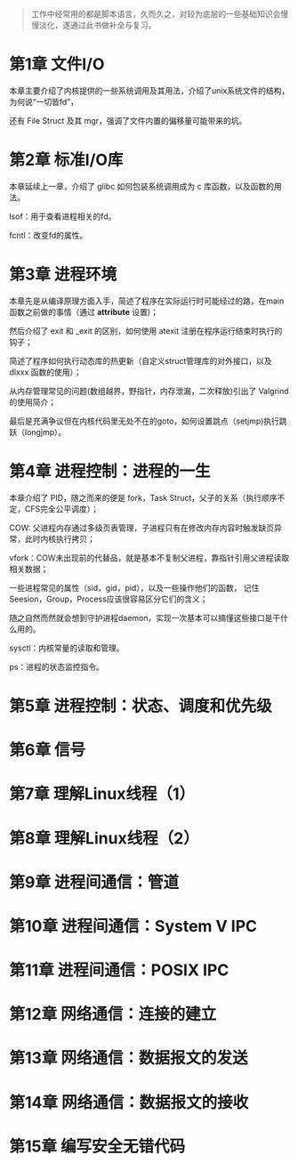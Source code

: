 > 工作中经常用的都是脚本语言，久而久之，对较为底层的一些基础知识会慢慢淡化，遂通过此书做补全与复习。

# 第1章 文件I/O
本章主要介绍了内核提供的一些系统调用及其用法，介绍了unix系统文件的结构，为何说“一切皆fd”，

还有 File Struct 及其 mgr，强调了文件内置的偏移量可能带来的坑。

# 第2章 标准I/O库
本章延续上一章，介绍了 glibc 如何包装系统调用成为 c 库函数，以及函数的用法。

lsof：用于查看进程相关的fd。

fcntl：改变fd的属性。

# 第3章 进程环境
本章先是从编译原理方面入手，简述了程序在实际运行时可能经过的路，在main函数之前做的事情（通过 __attribute__ 设置)；

然后介绍了 exit 和 _exit 的区别，如何使用 atexit 注册在程序运行结束时执行的钩子；

简述了程序如何执行动态库的热更新（自定义struct管理库的对外接口，以及 dlxxx 函数的使用）；

从内存管理常见的问题(数组越界，野指针，内存泄漏，二次释放)引出了 Valgrind 的使用简介；

最后是充满争议但在内核代码里无处不在的goto，如何设置跳点（setjmp)执行跳跃（longjmp）。

# 第4章 进程控制：进程的一生
本章介绍了 PID，随之而来的便是 fork，Task Struct，父子的关系（执行顺序不定，CFS完全公平调度）；

COW: 父进程内存通过多级页表管理，子进程只有在修改内存内容时触发缺页异常，此时内核执行拷贝；

vfork：COW未出现前的代替品，就是基本不复制父进程，靠指针引用父进程读取相关数据；

一些进程常见的属性（sid，gid，pid），以及一些操作他们的函数，
记住Seesion，Group，Process应该很容易区分它们的含义；

随之自然而然就会想到守护进程daemon，实现一次基本可以搞懂这些接口是干什么用的。

sysctl：内核常量的读取和管理。

ps：进程的状态监控指令。

# 第5章 进程控制：状态、调度和优先级

# 第6章 信号
# 第7章 理解Linux线程（1）
# 第8章 理解Linux线程（2）
# 第9章 进程间通信：管道
# 第10章 进程间通信：System V IPC
# 第11章 进程间通信：POSIX IPC
# 第12章 网络通信：连接的建立
# 第13章 网络通信：数据报文的发送
# 第14章 网络通信：数据报文的接收
# 第15章 编写安全无错代码
